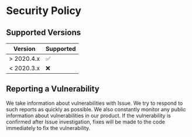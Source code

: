 # Security Policy

## Supported Versions

| Version | Supported          |
| ------- | ------------------ |
| > 2020.4.x   | :white_check_mark: |
| < 2020.3.x   | :x:                |

## Reporting a Vulnerability

We take information about vulnerabilities with Issue. 
We try to respond to such reports as quickly as possible. 
We also constantly monitor any public information about vulnerabilities in our product.
If the vulnerability is confirmed after Issue investigation, fixes will be made to the code immediately to fix the vulnerability.
